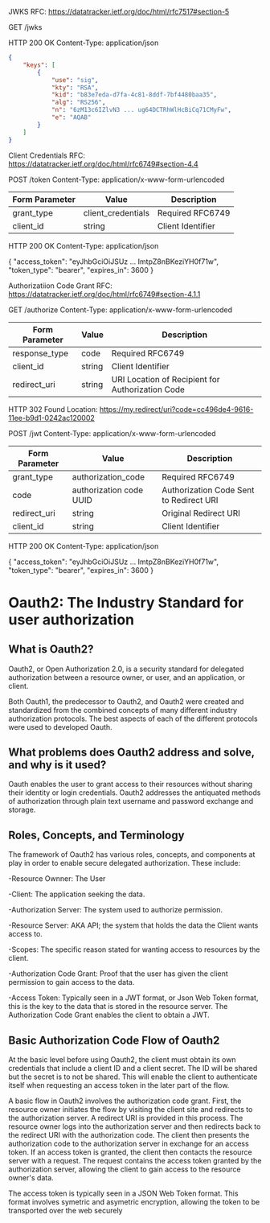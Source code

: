 JWKS
RFC: https://datatracker.ietf.org/doc/html/rfc7517#section-5

GET /jwks 

HTTP 200 OK
Content-Type: application/json

```json
{
    "keys": [
        {
            "use": "sig",
            "kty": "RSA",
            "kid": "b83e7eda-d7fa-4c81-8ddf-7bf4480baa35",
            "alg": "RS256",
            "n": "6zM13c6IZlvN3 ... ug64DCTRhWlHcBiCq71CMyFw",
            "e": "AQAB"
        }
    ]
}
```

Client Credentials
RFC: https://datatracker.ietf.org/doc/html/rfc6749#section-4.4

POST /token
Content-Type: application/x-www-form-urlencoded

| Form Parameter | Value | Description | 
| -------------- | ----- | ----------- | 
| grant_type     | client_credentials |  Required RFC6749 |
| client_id      | string             |  Client Identifier    | 

HTTP 200 OK
Content-Type: application/json

{
    "access_token": "eyJhbGciOiJSUz ... ImtpZ8nBKeziYH0f71w",
    "token_type": "bearer",
    "expires_in": 3600
}

Authorizatiion Code Grant 
RFC: https://datatracker.ietf.org/doc/html/rfc6749#section-4.1.1

GET /authorize
Content-Type: application/x-www-form-urlencoded

| Form Parameter | Value | Description | 
| -------------- | ----- | ----------- | 
| response_type  | code  | Required RFC6749 |
| client_id      | string | Client Identifier |
| redirect_uri   | string | URI Location of Recipient for Authorization Code |

HTTP 302 Found
Location: https://my.redirect/uri?code=cc496de4-9616-11ee-b9d1-0242ac120002 

POST /jwt 
Content-Type: application/x-www-form-urlencoded

| Form Parameter | Value | Description | 
| -------------- | ----- | ----------- | 
| grant_type     | authorization_code  | Required RFC6749 |
| code           | authorization code UUID | Authorization Code Sent to Redirect URI |
| redirect_uri   | string | Original Redirect URI |
| client_id      | string | Client Identifier |

HTTP 200 OK
Content-Type: application/json

{
    "access_token": "eyJhbGciOiJSUz ... ImtpZ8nBKeziYH0f71w",
    "token_type": "bearer",
    "expires_in": 3600
}










# Oauth2: The Industry Standard for user authorization
## What is Oauth2?

Oauth2, or Open Authorization 2.0, is a security standard for delegated authorization between a resource owner, or user, and an application, or client.

Both Oauth1, the predecessor to Oauth2, and Oauth2 were created and standardized from the combined concepts of many different industry authorization protocols. The best aspects of each of the different protocols were used to developed Oauth.

## What problems does Oauth2 address and solve, and why is it used?

Oauth enables the user to grant access to their resources without sharing their identity or login credentials. Oauth2 addresses the antiquated methods of authorization through plain text username and password exchange and storage. 

## Roles, Concepts, and Terminology

The framework of Oauth2 has various roles, concepts, and components at play in order to enable secure delegated authorization. These include: 

-Resource Ownner: The User

-Client: The application seeking the data.

-Authorization Server: The system used to authorize permission.

-Resource Server: AKA API; the system that holds the data the Client wants access to.

-Scopes: The specific reason stated for wanting access to resources by the client.

-Authorization Code Grant: Proof that the user has given the client permission to gain access to the data. 

-Access Token: Typically seen in a JWT format, or Json Web Token format, this is the key to the data that is stored in the resource server. The Authorization Code Grant enables the client to obtain a JWT.

## Basic Authorization Code Flow of Oauth2

At the basic level before using Oauth2, the client must obtain its own credentials that include a client ID and a client secret. The ID will be shared but the secret is to not be shared. This will enable the client to authenticate itself when requesting an access token in the later part of the flow. 

A basic flow in Oauth2 involves the authorization code grant. First, the resource owner initiates the flow by visiting the client site and redirects to the authorization server. A redirect URI is provided in this process. The resource owner logs into the authorization server and then redirects back to the redirect URI with the authorization code. The client then presents the authorization code to the authorization server in exchange for an access token. If an access token is granted, the client then contacts the resource server with a request. The request contains the access token granted by the authorization server, allowing the client to gain access to the resource owner's data. 

The access token is typically seen in a JSON Web Token format. This format involves symetric and asymetric encryption, allowing the token to be transported over the web securely






